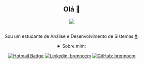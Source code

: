 <div align="center">

  ## Olá 👋

<div align="center">
<img src="https://user-images.githubusercontent.com/100173747/166162903-b65578fe-92e6-4cb3-9242-9c69598a412a.png"/>
</div>
 <br/>
 

<div align="center">

Sou um estudante de Análise e Desenvolvimento de Sistemas [#](https://www.linkedin.com/in/brennocm/).

<details>
  <summary>Sobre mim:</summary>
<div align="left">
 
``` js
const brennocm = {
    pessoal: {
        nomeCompleto: 'Brenno Cavalcante Miranda',
        dataDeNascimento: '10-05-2002',
        interesses: ['rap', 'tecnologia', 'literatura'],
    },
    habilidades: {
        tecnologias: {
            frontEnd: {
                Javascript: ['Vanilla JS', 'Typescript'],
                HTML: ['HTML5'],
                CSS: ['CSS3', 'Bootstrap'],
            },
            backEnd: {
                C: ['C'],
            },
            sistemaOperacional: {
                Linux: ['Ubuntu', 'Mint', 'Tails'],
                Windows: ['Windows 10'],
            },
        }, 
    }
}
```
  </div>
</details>

[![Hotmail Badge](https://img.shields.io/badge/-Hotmail-0078D4?style=flat-square&logo=microsoft-outlook&logoColor=white&link=mailto:brennocmiranda@outlook.com)](mailto:brennocmiranda@outlook.com)
[![Linkedin: brennocm](https://img.shields.io/badge/-brennocm-blue?style=flat-square&logo=Linkedin&logoColor=white&link=https://www.linkedin.com/in/brennocm/)](https://www.linkedin.com/in/brennocm/)
[![GitHub: brennocm](https://img.shields.io/github/followers/brennocm?label=follow&style=social)](https://github.com/brennocm)
</div>



